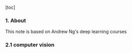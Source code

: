 [toc]

### 1. About

This note is based on Andrew Ng's deep learning courses



### 2.1 computer vision

